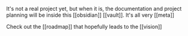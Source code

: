 It's not a real project yet, but when it is, the documentation and project planning will be inside this [[obsidian]] [[vault]]. It's all very [[meta]]

Check out the [[roadmap]] that hopefully leads to the [[vision]]